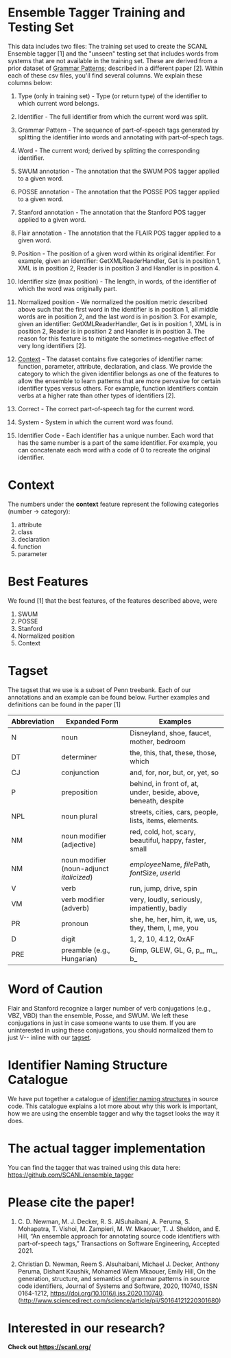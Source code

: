 # Ensemble Tagger Training and Testing Set

This data includes two files: The training set used to create the SCANL Ensemble tagger [1] and the "unseen" testing set that includes words from systems that are not available in the training set. These are derived from a prior dataset of [Grammar Patterns](https://github.com/SCANL/datasets/tree/master/grammar_patterns_data); described in a different paper [2]. Within each of these csv files, you'll find several columns. We explain these columns below:

1. Type (only in training set) - Type (or return type) of the identifier to which current word belongs.

2. Identifier - The full identifier from which the current word was split.

3. Grammar Pattern - The sequence of part-of-speech tags generated by splitting the identifier into words and annotating with part-of-spech tags.

4. Word - The current word; derived by splitting the corresponding identifier.
    
5. SWUM annotation - The annotation that the SWUM POS tagger applied to a given word.
    
6. POSSE annotation - The annotation that the POSSE POS tagger applied to a given word.
    
7. Stanford annotation - The annotation that the Stanford POS tagger applied to a given word.

8. Flair annotation - The annotation that the FLAIR POS tagger applied to a given word.
    
9. Position - The position of a given word within its original identifier. For example, given an identifier: GetXMLReaderHandler, Get is in position 1, XML is in position 2, Reader is in position 3 and Handler is in position 4.
    
10. Identifier size (max position) - The length, in words, of the identifier of which the word was originally part. 
    
11. Normalized position - We normalized the position metric described above such that the first word in the identifier is in position 1, all middle words are in position 2, and the last word is in position 3. For example, given an identifier: GetXMLReaderHandler, Get is in position 1, XML is in position 2, Reader is in position 2 and Handler is in position 3. The reason for this feature is to mitigate the sometimes-negative effect of very long identifiers [2].
    
12. [Context](#context) - The dataset contains five categories of identifier name: function, parameter, attribute, declaration, and class. We provide the category to which the given identifier belongs as one of the features to allow the ensemble to learn patterns that are more pervasive for certain identifier types versus others. For example, function identifiers contain verbs at a higher rate than other types of identifiers [2].

13. Correct - The correct part-of-speech tag for the current word.

14. System - System in which the current word was found. 

15. Identifier Code - Each identifier has a unique number. Each word that has the same number is a part of the same identifier. For example, you can concatenate each word with a code of 0 to recreate the original identifier.

# Context
The numbers under the **context** feature represent the following categories (number -> category):
1.	attribute
2.	class
3.	declaration
4.	function
5.  parameter

# Best Features
We found [1] that the best features, of the features described above, were
1. SWUM
2. POSSE
3. Stanford
4. Normalized position
5. Context

# Tagset
The tagset that we use is a subset of Penn treebank. Each of our annotations and an example can be found below. Further examples and definitions can be found in the paper [1]

| Abbreviation | Expanded Form                           | Examples                                                        |
|--------------|-----------------------------------------|-----------------------------------------------------------------|
| N            | noun                                    | Disneyland, shoe, faucet, mother, bedroom                       |
| DT           | determiner                              | the, this, that, these, those, which                            |
| CJ           | conjunction                             | and, for, nor, but, or, yet, so                                 |
| P            | preposition                             | behind, in front of, at, under, beside, above, beneath, despite |
| NPL          | noun plural                             | streets, cities, cars, people, lists, items, elements.          |
| NM           | noun modifier (adjective)               | red, cold, hot, scary, beautiful, happy, faster, small          |
| NM           | noun modifier (noun-adjunct *italicized*) | *employee*Name, *file*Path, *font*Size, *user*Id              |
| V            | verb                                    | run, jump, drive, spin                                          |
| VM           | verb modifier (adverb)                  | very, loudly, seriously, impatiently, badly                     |
| PR           | pronoun                                 | she, he, her, him, it, we, us, they, them, I, me, you           |
| D            | digit                                   | 1, 2, 10, 4.12, 0xAF                                            |
| PRE          | preamble (e.g., Hungarian)              | Gimp, GLEW, GL, G, p_, m_, b_                                   |


# Word of Caution
Flair and Stanford recognize a larger number of verb conjugations (e.g., VBZ, VBD) than the ensemble, Posse, and SWUM. We left these conjugations in just in case someone wants to use them. If you are uninterested in using these conjugations, you should normalized them to just V-- inline with our [tagset](#tagset).

# Identifier Naming Structure Catalogue
We have put together a catalogue of [identifier naming structures](https://github.com/SCANL/identifier_name_structure_catalogue) in source code. This catalogue explains a lot more about why this work is important, how we are using the ensemble tagger and why the tagset looks the way it does.

# The actual tagger implementation
You can find the tagger that was trained using this data here: https://github.com/SCANL/ensemble_tagger

# Please cite the paper!

1. C.  D.  Newman,  M.  J.  Decker,  R.  S.  AlSuhaibani,  A.  Peruma,  S.  Mohapatra,  T.  Vishoi, M. Zampieri, M. W. Mkaouer, T. J. Sheldon, and E. Hill, “An ensemble approach for annotating source code identifiers with part-of-speech tags,” Transactions  on  Software  Engineering, Accepted 2021.

2. Christian D. Newman, Reem S. Alsuhaibani, Michael J. Decker, Anthony Peruma, Dishant Kaushik, Mohamed Wiem Mkaouer, Emily Hill,
On the generation, structure, and semantics of grammar patterns in source code identifiers, Journal of Systems and Software, 2020, 110740, ISSN 0164-1212, https://doi.org/10.1016/j.jss.2020.110740. (http://www.sciencedirect.com/science/article/pii/S0164121220301680) 

# Interested in our research?
**Check out https://scanl.org/**
